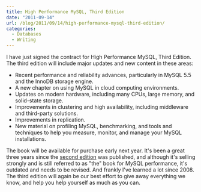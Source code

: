 ```yaml
---
title: High Performance MySQL, Third Edition
date: "2011-09-14"
url: /blog/2011/09/14/high-performance-mysql-third-edition/
categories:
  - Databases
  - Writing
---
```

I have just signed the contract for High Performance MySQL, Third Edition. The third edition will include major updates and new content in these areas:

*   Recent performance and reliability advances, particularly in MySQL 5.5 and the InnoDB storage engine.
*   A new chapter on using MySQL in cloud computing environments.
*   Updates on modern hardware, including many CPUs, large memory, and solid-state storage.
*   Improvements in clustering and high availability, including middleware and third-party solutions.
*   Improvements in replication.
*   New material on profiling MySQL, benchmarking, and tools and techniques to help you measure, monitor, and manage your MySQL installations.

The book will be available for purchase early next year. It's been a great three years since the [second edition][1] was published, and although it's selling strongly and is still referred to as "the" book for MySQL performance, it's outdated and needs to be revised. And frankly I've learned a lot since 2008. The third edition will again be our best effort to give away everything we know, and help you help yourself as much as you can.

 [1]: http://tinyurl.com/highperfmysql

